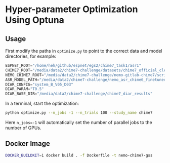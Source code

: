 # Hyper-parameter Optimization Using Optuna

## Usage

First modify the paths in `optimize.py` to point to the correct data and model directories, for example:
```python
ESPNET_ROOT="/home/heh/github/espnet/egs2/chime7_task1/asr1"
CHIME7_ROOT="/media/data2/chime7-challenge/datasets/chime7_official_cleaned_v2"
NEMO_CHIME7_ROOT="/media/data2/chime7-challenge/nemo-gitlab-chime7/scripts/chime7"
ASR_MODEL_PATH="/media/data2/chime7-challenge/nemo_asr_chime6_finetuned_rnnt/checkpoints/rno_chime7_chime6_ft_ptDataSetasrset3_frontend_nemoGSSv1_prec32_layers24_heads8_conv5_d1024_dlayers2_dsize640_bs128_adamw_CosineAnnealing_lr0.0001_wd1e-2_spunigram1024.nemo"
DIAR_CONFIG="system_B_V05_D03"
DIAR_PARAM="T0.5"
DIAR_BASE_DIR="/media/data2/chime7-challenge/chime7_diar_results"
```

In a terminal, start the optimization:
```bash
python optimize.py --n_jobs -1 --n_trials 100 --study_name chime7
```
Here `n_jobs=-1` will automatically set the number of parallel jobs to the number of GPUs.


## Docker Image

```bash
DOCKER_BUILDKIT=1 docker build . -f Dockerfile -t nemo-chime7-gss
```
